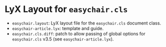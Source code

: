 LyX Layout for `easychair.cls`
===================

 - `easychair.layout`: LyX layout file for the `easychair.cls`
   document class.
 - `easychair-article.lyx`: template and guide.
 - `easychair.cls.diff`: patch to allow passing of global options for
   `easychair.cls` v3.5 (see `easychair-article.lyx`).

